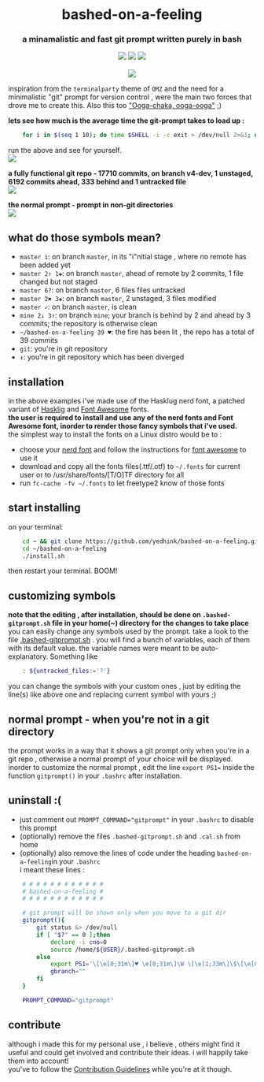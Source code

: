 <h1 align="center">bashed-on-a-feeling</h1>  
    
<h3 align="center">a minamalistic and fast git prompt written purely in bash</h3>  

<p align="center">
  <a href="https://github.com/yedhink/dotfiles_ikigai/blob/master/.bashrc"><img src="https://img.shields.io/badge/bash-4.4.19-brightgreen.svg" /></a>
  <a href="https://fontawesome.com/"><img src="https://img.shields.io/badge/Font%20Awesome-5.0.13-yellow.svg" /></a>
  <a href="https://nerdfonts.com/"><img src="https://img.shields.io/badge/Nerd%20Font-Hasklug%20patched-orange.svg" /></a>
  <br><br>
  <img src="https://github.com/yedhink/bashed-on-a-feeling/blob/master/previews/fullclean.png">
</p>

inspiration from the `terminalparty` theme of `OMZ` and the need for a minimalistic "git" prompt for version control , were the main two forces that drove me to create this. Also this too ["Ooga-chaka, ooga-ooga"](https://youtu.be/NrI-UBIB8Jki) ;)  

**lets see how much is the average time the git-prompt takes to load up :**    
```bash
	for i in $(seq 1 10); do time $SHELL -i -c exit > /dev/null 2>&1; done
```  
run the above and see for yourself.  
![](https://github.com/yedhink/bashed-on-a-feeling/blob/master/previews/terminalfast.gif)  

**a fully functional git repo - 17710 commits, on branch v4-dev, 1 unstaged, 6192 commits ahead, 333 behind and 1 untracked file**  
![](https://github.com/yedhink/bashed-on-a-feeling/blob/master/previews/busy.png)  

**the normal prompt - prompt in non-git directories**  
![](https://github.com/yedhink/bashed-on-a-feeling/blob/master/previews/normal.png)  

## what do those symbols mean?

* ``master i``: on branch ``master``, in its "i"nitial stage , where no remote has been added yet   
* ``master 2↑ 1✚``: on branch ``master``, ahead of remote by 2 commits, 1 file changed but not staged
* ``master 6?``: on branch ``master``, 6 files files untracked
* ``master 2✖ 3✚``: on branch ``master``, 2 unstaged, 3 files modified
* ``master ✓``: on branch ``master``, is clean
* ``mine 2↓ 3↑``: on branch ``mine``; your branch is behind by 2 and ahead by 3 commits; the repository is otherwise clean
* ``~/bashed-on-a-feeling 39 ♥``: the fire has been lit , the repo has a total of 39 commits 
* ``git``: you're in git repository 
* ``↕``: you're in git repository which has been diverged 

## installation
in the above examples i've made use of the Hasklug nerd font, a patched variant of [Hasklig](https://github.com/ryanoasis/nerd-fonts/tree/master/patched-fonts/Hasklig) and [Font Awesome](https://github.com/FortAwesome/Font-Awesome) fonts.  
**the user is required to install and use any of the nerd fonts and Font Awesome font, inorder to render those fancy symbols that i've used.**      
the simplest way to install the fonts on a Linux distro would be to :  
* choose your [nerd font](https://github.com/ryanoasis/nerd-fonts) and follow the instructions for [font awesome](https://github.com/FortAwesome/Font-Awesome) to use it  
* download and copy all the fonts files(.ttf/.otf) to `~/.fonts` for current user or to /usr/share/fonts/[T/O]TF directory for all
* run `fc-cache -fv ~/.fonts` to let freetype2 know of those fonts

## start installing

on  your terminal:  
```bash
	cd ~ && git clone https://github.com/yedhink/bashed-on-a-feeling.git
	cd ~/bashed-on-a-feeling
	./install.sh
```
then restart your terminal. BOOM!  

## customizing symbols

**note that the editing , after installation, should be done on `.bashed-gitprompt.sh` file in your home(~) directory for the changes to take place**  
you can easily change any symbols used by the prompt. take a look to the file [.bashed-gitprompt.sh]() . you will find a bunch of variables, each of them with its default value. the variable names were meant to be auto-explanatory. Something like  

```bash
	: ${untracked_files:='?'}
```  
you can change the symbols with your custom ones , just by editing the line(s) like above one and replacing current symbol with yours ;)

## normal prompt - when you're not in a git directory  
the prompt works in a way that it shows a git prompt only when you're in a git repo , otherwise a normal prompt of your choice will be displayed. inorder to customize the normal prompt , edit the line `export PS1=` inside the function `gitprompt()` in your `.bashrc` after installation.  

## uninstall :(  
* just comment out `PROMPT_COMMAND="gitprompt"` in your `.bashrc` to disable this prompt
* (optionally) remove the files `.bashed-gitprompt.sh` and `.cal.sh` from home
* (optionally) also remove the lines of code under the heading `bashed-on-a-feeling`in your `.bashrc`  
i meant these lines :    
```bash
	# # # # # # # # # # # #
	# bashed-on-a-feeling #
	# # # # # # # # # # # #

	# git prompt will be shown only when you move to a git dir
	gitprompt(){
		git status &> /dev/null
		if [ "$?" == 0 ];then
			declare -i cno=0
			source /home/${USER}/.bashed-gitprompt.sh
		else
			export PS1='\[\e[0;31m\]♥ \e[0;31m\]\W \[\e[1;33m\]\$\[\e[0m\] '
			gbranch=""
		fi
	}

	PROMPT_COMMAND="gitprompt"
```
## contribute  
although i made this for my personal use , i believe , others might find it useful and could get involved and contribute their ideas. i will happily take them into account!  
you've to follow the [Contribution Guidelines]() while you're at it though.
